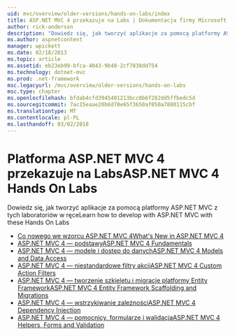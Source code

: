 ```yaml
---
uid: mvc/overview/older-versions/hands-on-labs/index
title: ASP.NET MVC 4 przekazuje na Labs | Dokumentacja firmy Microsoft
author: rick-anderson
description: "Dowiedz się, jak tworzyć aplikacje za pomocą platformy ASP.NET MVC z tych laboratoriów w ręce"
ms.author: aspnetcontent
manager: wpickett
ms.date: 02/18/2013
ms.topic: article
ms.assetid: eb23eb99-bfca-4043-9b48-2cf7838dd754
ms.technology: dotnet-mvc
ms.prod: .net-framework
msc.legacyurl: /mvc/overview/older-versions/hands-on-labs
msc.type: chapter
ms.openlocfilehash: bfdab4cfd3945401213bcc0b6f282dd5ffbedc5d
ms.sourcegitcommit: 7ac15eaae20b6d70e65f3650af050a7880115cbf
ms.translationtype: MT
ms.contentlocale: pl-PL
ms.lasthandoff: 03/02/2018
---
```

# <a name="aspnet-mvc-4-hands-on-labs"></a><span data-ttu-id="e8031-103">Platforma ASP.NET MVC 4 przekazuje na Labs</span><span class="sxs-lookup"><span data-stu-id="e8031-103">ASP.NET MVC 4 Hands On Labs</span></span>

<span data-ttu-id="e8031-104">Dowiedz się, jak tworzyć aplikacje za pomocą platformy ASP.NET MVC z tych laboratoriów w ręce</span><span class="sxs-lookup"><span data-stu-id="e8031-104">Learn how to develop with ASP.NET MVC with these Hands On Labs</span></span>

- [<span data-ttu-id="e8031-105">Co nowego we wzorcu ASP.NET MVC 4</span><span class="sxs-lookup"><span data-stu-id="e8031-105">What's New in ASP.NET MVC 4</span></span>](whats-new-in-aspnet-mvc-4.md)
- [<span data-ttu-id="e8031-106">ASP.NET MVC 4 — podstawy</span><span class="sxs-lookup"><span data-stu-id="e8031-106">ASP.NET MVC 4 Fundamentals</span></span>](aspnet-mvc-4-fundamentals.md)
- [<span data-ttu-id="e8031-107">ASP.NET MVC 4 — modele i dostęp do danych</span><span class="sxs-lookup"><span data-stu-id="e8031-107">ASP.NET MVC 4 Models and Data Access</span></span>](aspnet-mvc-4-models-and-data-access.md)
- [<span data-ttu-id="e8031-108">ASP.NET MVC 4 — niestandardowe filtry akcji</span><span class="sxs-lookup"><span data-stu-id="e8031-108">ASP.NET MVC 4 Custom Action Filters</span></span>](aspnet-mvc-4-custom-action-filters.md)
- [<span data-ttu-id="e8031-109">ASP.NET MVC 4 — tworzenie szkieletu i migracje platformy Entity Framework</span><span class="sxs-lookup"><span data-stu-id="e8031-109">ASP.NET MVC 4 Entity Framework Scaffolding and Migrations</span></span>](aspnet-mvc-4-entity-framework-scaffolding-and-migrations.md)
- [<span data-ttu-id="e8031-110">ASP.NET MVC 4 — wstrzykiwanie zależności</span><span class="sxs-lookup"><span data-stu-id="e8031-110">ASP.NET MVC 4 Dependency Injection</span></span>](aspnet-mvc-4-dependency-injection.md)
- [<span data-ttu-id="e8031-111">ASP.NET MVC 4 — pomocnicy, formularze i walidacja</span><span class="sxs-lookup"><span data-stu-id="e8031-111">ASP.NET MVC 4 Helpers, Forms and Validation</span></span>](aspnet-mvc-4-helpers-forms-and-validation.md)
